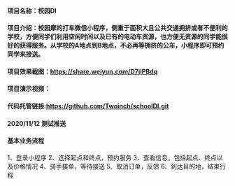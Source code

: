####   项目名称：校园DI
####   项目介绍：校园摩的打车微信小程序，侧重于面积大且公共交通拥挤或者不便利的学校，方便同学们利用空闲时间以及已有的电动车资源，也方便无资源的同学能很好的获得服务。从学校的A地点到B地点，不必再等拥挤的公车，小程序即可预约同学来接送。
####   项目效果截图：https://share.weiyun.com/D7jIPBdq
####   项目演示视频：
####   代码托管链接:https://github.com/Twoinch/schoolDI.git
####   2020/11/12  测试推送
####   基本业务流程
1、登录小程序
2、选择起点和终点，预约服务
3、查看信息，包括起点、终点以及价格情况
4、骑手接单，等待接送
5、取消订单，反馈
6、到达目的地，结束行程
